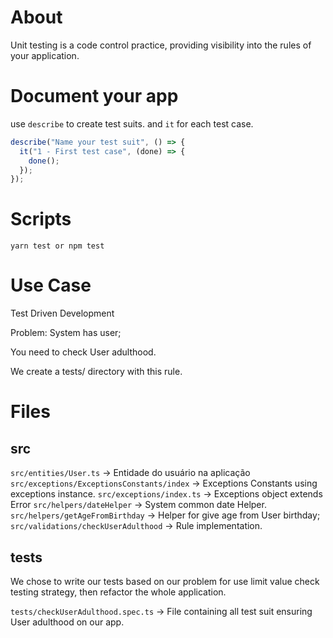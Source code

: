 # About

Unit testing is a code control practice, providing visibility into the rules of your application.

# Document your app

use `describe` to create test suits. and `it` for each test case.

```javascript
describe("Name your test suit", () => {
  it("1 - First test case", (done) => {
    done();
  });
});
```

# Scripts

`yarn test or npm test`

# Use Case

Test Driven Development

Problem:
System has user;

You need to check User adulthood.

We create a tests/ directory with this rule.

# Files

## src

`src/entities/User.ts` -> Entidade do usuário na aplicação
`src/exceptions/ExceptionsConstants/index` -> Exceptions Constants using exceptions instance.
`src/exceptions/index.ts` -> Exceptions object extends Error
`src/helpers/dateHelper` -> System common date Helper.
`src/helpers/getAgeFromBirthday` -> Helper for give age from User birthday;
`src/validations/checkUserAdulthood` -> Rule implementation.

## tests

We chose to write our tests based on our problem for use limit value check testing strategy, then refactor the whole application.

`tests/checkUserAdulthood.spec.ts` -> File containing all test suit ensuring User adulthood on our app.
